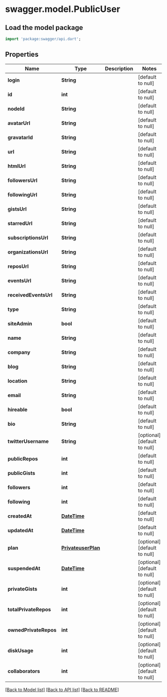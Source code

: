 # swagger.model.PublicUser

## Load the model package
```dart
import 'package:swagger/api.dart';
```

## Properties
Name | Type | Description | Notes
------------ | ------------- | ------------- | -------------
**login** | **String** |  | [default to null]
**id** | **int** |  | [default to null]
**nodeId** | **String** |  | [default to null]
**avatarUrl** | **String** |  | [default to null]
**gravatarId** | **String** |  | [default to null]
**url** | **String** |  | [default to null]
**htmlUrl** | **String** |  | [default to null]
**followersUrl** | **String** |  | [default to null]
**followingUrl** | **String** |  | [default to null]
**gistsUrl** | **String** |  | [default to null]
**starredUrl** | **String** |  | [default to null]
**subscriptionsUrl** | **String** |  | [default to null]
**organizationsUrl** | **String** |  | [default to null]
**reposUrl** | **String** |  | [default to null]
**eventsUrl** | **String** |  | [default to null]
**receivedEventsUrl** | **String** |  | [default to null]
**type** | **String** |  | [default to null]
**siteAdmin** | **bool** |  | [default to null]
**name** | **String** |  | [default to null]
**company** | **String** |  | [default to null]
**blog** | **String** |  | [default to null]
**location** | **String** |  | [default to null]
**email** | **String** |  | [default to null]
**hireable** | **bool** |  | [default to null]
**bio** | **String** |  | [default to null]
**twitterUsername** | **String** |  | [optional] [default to null]
**publicRepos** | **int** |  | [default to null]
**publicGists** | **int** |  | [default to null]
**followers** | **int** |  | [default to null]
**following** | **int** |  | [default to null]
**createdAt** | [**DateTime**](DateTime.md) |  | [default to null]
**updatedAt** | [**DateTime**](DateTime.md) |  | [default to null]
**plan** | [**PrivateuserPlan**](PrivateuserPlan.md) |  | [optional] [default to null]
**suspendedAt** | [**DateTime**](DateTime.md) |  | [optional] [default to null]
**privateGists** | **int** |  | [optional] [default to null]
**totalPrivateRepos** | **int** |  | [optional] [default to null]
**ownedPrivateRepos** | **int** |  | [optional] [default to null]
**diskUsage** | **int** |  | [optional] [default to null]
**collaborators** | **int** |  | [optional] [default to null]

[[Back to Model list]](../README.md#documentation-for-models) [[Back to API list]](../README.md#documentation-for-api-endpoints) [[Back to README]](../README.md)

